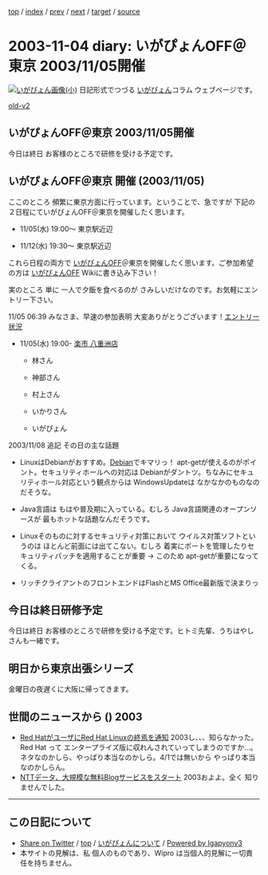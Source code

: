 [top](../index.html) 
 / [index](index.html) 
 / [prev](ig031103.html) 
 / [next](ig031108.html) 
 / [target](http://www.igapyon.jp/igapyon/diary/2003/ig031104.html) 
 / [source](https://github.com/igapyon/diary/blob/master/2003/ig031104.src.md) 

2003-11-04 diary: いがぴょんOFF＠東京 2003/11/05開催
=====================================================================================================
[![いがぴょん画像(小)](http://www.igapyon.jp/igapyon/diary/images/iga200306s.jpg "いがぴょん")](http://www.igapyon.jp/igapyon/diary/memo/memoigapyon.html) 日記形式でつづる [いがぴょん](http://www.igapyon.jp/igapyon/diary/memo/memoigapyon.html)コラム ウェブページです。

[old-v2](ig031104-orig.html)

## いがぴょんOFF＠東京 2003/11/05開催

今日は終日 お客様のところで研修を受ける予定です。


## いがぴょんOFF＠東京 開催 (2003/11/05)

ここのところ 頻繁に東京方面に行っています。ということで、急ですが 下記の２日程にていがぴょんOFF＠東京を開催したく思います。

* 11/05(水) 19:00～ 東京駅近辺
  
* 11/12(水) 19:30～ 東京駅近辺

これら日程の両方で [いがぴょんOFF](http://www.hyuki.com/yukiwiki/wiki.cgi?%A4%A4%A4%AC%A4%D4%A4%E7%A4%F3OFF)＠東京を開催したく思います。ご参加希望の方は [いがぴょんOFF](http://www.hyuki.com/yukiwiki/wiki.cgi?%A4%A4%A4%AC%A4%D4%A4%E7%A4%F3OFF) Wikiに書き込み下さい！

実のところ 単に 一人で夕飯を食べるのが さみしいだけなのです。お気軽にエントリー下さい。

11/05 06:39 みなさま、早速の参加表明 大変ありがとうございます！[エントリー状況](http://www.hyuki.com/yukiwiki/wiki.cgi?%A4%A4%A4%AC%A4%D4%A4%E7%A4%F3OFF)

* 11/05(水) 19:00- [楽市 八重洲店](http://r.gnavi.co.jp/g383805/)
  
  * 林さん
    
  * 神部さん
    
  * 村上さん
    
  * いかりさん
    
  * いがぴょん
  

2003/11/08 追記 その日の主な話題

* LinuxはDebianがおすすめ。[Debian](http://www.igapyon.jp/igapyon/diary/keyword/debian.html)でキマリっ！
  apt-getが使えるのがポイント。セキュリティホールへの対応は Debianがダントツ。ちなみにセキュリティホール対応という観点からは
  WindowsUpdateは なかなかのものなのだそうな。
  
* Java言語は もはや普及期に入っている。むしろ Java言語関連のオープンソースが
  最もホットな話題なんだそうです。
  
* Linuxそのものに対するセキュリティ対策において ウイルス対策ソフトというのは
  ほとんど前面には出てこない。むしろ 着実にポートを管理したりセキュリティパッチを適用することが重要
  → このため apt-getが重要になってくる。
  
* リッチクライアントのフロントエンドはFlashとMS Office最新版で決まりっ

## 今日は終日研修予定

今日は終日 お客様のところで研修を受ける予定です。ヒトミ先輩、うちはやしさんも一緒です。

## 明日から東京出張シリーズ

金曜日の夜遅くに大阪に帰ってきます。

## 世間のニュースから () 2003

* [Red HatがユーザにRed Hat Linuxの終焉を通知](http://slashdot.jp/article.pl?sid=03/11/04/084208&topic=61)  2003し、、、知らなかった。Red Hat って エンタープライズ版に収れんされていってしまうのですか…。ネタなのかしら、やっぱり本当なのかしら。4/1では無いから やっぱり本当なのかしらん。
* [NTTデータ、大規模な無料Blogサービスをスタート](http://www.zdnet.co.jp/news/0311/04/njbt_02.html)  2003およよ。全く 知りませんでした。


----------------------------------------------------------------------------------------------------

## この日記について

* [Share on Twitter](https://twitter.com/intent/tweet?hashtags=igapyon%2Cdiary%2C%E3%81%84%E3%81%8C%E3%81%B4%E3%82%87%E3%82%93&text=%E3%81%84%E3%81%8C%E3%81%B4%E3%82%87%E3%82%93OFF%EF%BC%A0%E6%9D%B1%E4%BA%AC+2003%2F11%2F05%E9%96%8B%E5%82%AC&url=http%3A%2F%2Fwww.igapyon.jp%2Figapyon%2Fdiary%2F2003%2Fig031104.html) / [top](../index.html) / [いがぴょんについて](http://www.igapyon.jp/igapyon/diary/memo/memoigapyon.html) / [Powered by Igapyonv3](https://github.com/igapyon/igapyonv3)
* 本サイトの見解は、私 個人のものであり、Wipro は当個人的見解に一切責任を持ちません。 
